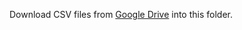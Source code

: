 Download CSV files from [Google Drive](https://drive.google.com/drive/folders/1hrGuRmQtx-gTepN_H9BEfcGmnl5MCeAK?usp=sharing) into this folder.
